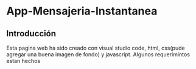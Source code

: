 # App-Mensajeria-Instantanea

## Introducción
Esta pagina web ha sido creado con visual studio code, html, css(pude agregar una buena imagen de fondo) y javascript.
Algunos requerimintos estan hechos


